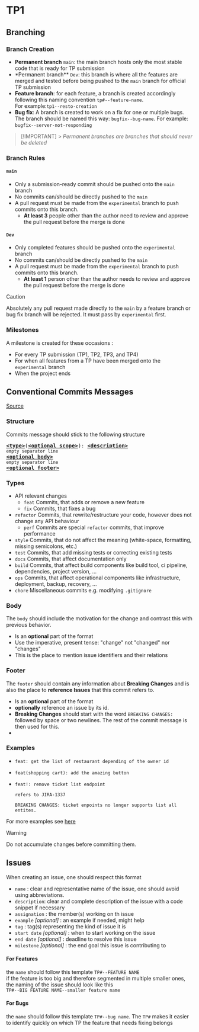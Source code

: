 # TP1

## Branching

### Branch Creation

- **Permanent branch** `main`: the main branch hosts only the most stable code that is ready for TP submission <br>
- \*Permanent branch\*\* `Dev`: this branch is where all the features are merged and tested before being pushed to
  the `main` branch for official TP submission <br>
- **Feature branch**: for each feature, a branch is created accordingly following this naming
  convention `tp#--feature-name`.<br> For example:`tp1--resto-creation`<br>
- **Bug fix**: A branch is created to work on a fix for one or multiple bugs. The branch should be named this
  way: `bugfix--bug-name`. For example: `bugfix--server-not-responding`

> [!IMPORTANT] > _Permanent branches are branches that should never be deleted_

### Branch Rules

#### `main`

- Only a submission-ready commit should be pushed onto the `main` branch
- No commits can/should be directly pushed to the `main`
- A pull request must be made from the `experimental` branch to push commits onto this branch.
  - **At least 3** people other than the author need to review and approve the pull request before the merge is done

#### `Dev`

- Only completed features should be pushed onto the `experimental` branch
- No commits can/should be directly pushed to the `main`
- A pull request must be made from the `experimental` branch to push commits onto this branch.
  - **At least 1** person other than the author needs to review and approve the pull request before the merge is done

> [!CAUTION]
> Absolutely any pull request made directly to the `main` by a feature branch or bug fix branch will be rejected. It
> must pass by `experimental` first.

### Milestones

A milestone is created for these occasions :

- For every TP submission (TP1, TP2, TP3, and TP4)
- For when all features from a TP have been merged onto the `experimental` branch
- When the project ends

## Conventional Commits Messages

[Source](https://gist.github.com/qoomon/5dfcdf8eec66a051ecd85625518cfd13)

### Structure

Commits message should stick to the following structure

<pre>
<b><a href="#types">&lt;type&gt;</a></b></font>(<b><a href="#scopes">&lt;optional scope&gt;</a></b>): <b><a href="#description">&lt;description&gt;</a></b>
<sub>empty separator line</sub>
<b><a href="#body">&lt;optional body&gt;</a></b>
<sub>empty separator line</sub>
<b><a href="#footer">&lt;optional footer&gt;</a></b>
</pre>

### Types

- API relevant changes
  - `feat` Commits, that adds or remove a new feature
  - `fix` Commits, that fixes a bug
- `refactor` Commits, that rewrite/restructure your code, however does not change any API behaviour
  - `perf` Commits are special `refactor` commits, that improve performance
- `style` Commits, that do not affect the meaning (white-space, formatting, missing semicolons, etc.)
- `test` Commits, that add missing tests or correcting existing tests
- `docs` Commits, that affect documentation only
- `build` Commits, that affect build components like build tool, ci pipeline, dependencies, project version, ...
- `ops` Commits, that affect operational components like infrastructure, deployment, backup, recovery, ...
- `chore` Miscellaneous commits e.g. modifying `.gitignore`

### Body

The `body` should include the motivation for the change and contrast this with previous behavior.

- Is an **optional** part of the format
- Use the imperative, present tense: "change" not "changed" nor "changes"
- This is the place to mention issue identifiers and their relations

### Footer

The `footer` should contain any information about **Breaking Changes** and is also the place to **reference Issues**
that this commit refers to.

- Is an **optional** part of the format
- **optionally** reference an issue by its id.
- **Breaking Changes** should start with the word `BREAKING CHANGES:` followed by space or two newlines. The rest of the
  commit message is then used for this.
-

### Examples

- ```
  feat: get the list of restaurant depending of the owner id
  ```
- ```
  feat(shopping cart): add the amazing button
  ```
- ```
  feat!: remove ticket list endpoint

  refers to JIRA-1337

  BREAKING CHANGES: ticket enpoints no longer supports list all entites.
  ```

For more examples see [here](https://gist.github.com/qoomon/5dfcdf8eec66a051ecd85625518cfd13#examples)

> [!WARNING]
> Do not accumulate changes before committing them.

## Issues

When creating an issue, one should respect this format

- `name` : clear and representative name of the issue, one should avoid using abbreviations.
- `description`: clear and complete description of the issue with a code snippet if necessary
- `assignation` : the member(s) working on th issue
- `example` _[optional]_ : an example if needed, might help
- `tag` : tag(s) representing the kind of issue it is
- `start date` _[optional]_ : when to start working on the issue
- `end date` _[optional]_ : deadline to resolve this issue
- `milestone` _[optional]_ : the end goal this issue is contributing to

#### For Features

the `name` should follow this template `TP#--FEATURE NAME` <br>
if the feature is too big and therefore segmented in multiple smaller ones, the naming of the issue should look like
this <br>`TP#--BIG FEATURE NAME--smaller feature name`

#### For Bugs

the `name` should follow this template `TP#--bug name`. The `TP#` makes it easier to identify quickly on which TP
the feature that needs fixing belongs
